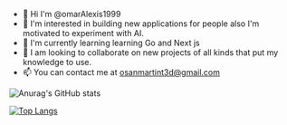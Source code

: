 - 👋 Hi I'm @omarAlexis1999
- 👀 I'm interested in building new applications for people also I'm motivated to experiment with AI.
- 🌱 I'm currently learning learning Go and Next js
- 💞️ I am looking to collaborate on new projects of all kinds that put my knowledge to use.
- 📫 You can contact me at osanmartint3d@gmail.com

![Anurag's GitHub stats](https://github-readme-stats.vercel.app/api?username=omarAlexis1999&show_icons=true&layout=compact)

[![Top Langs](https://github-readme-stats.vercel.app/api/top-langs/?username=omarAlexis1999&layout=compact)](https://github.com/omarAlexis1999/github-readme-stats)

<!---
omarAlexis1999/omarAlexis1999 is a ✨ special ✨ repository because its `README.md` (this file) appears on your GitHub profile.
You can click the Preview link to take a look at your changes.
--->
